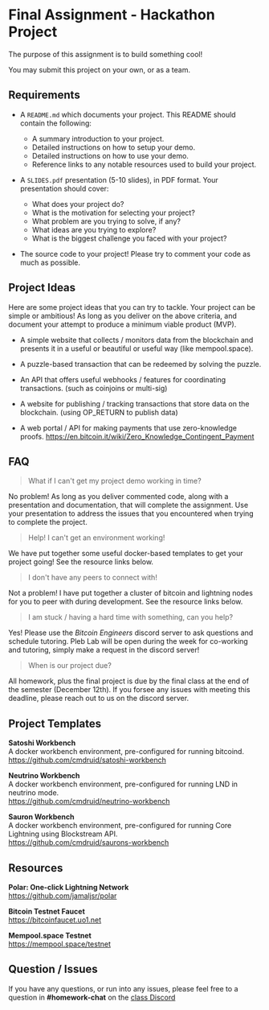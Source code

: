 # Final Assignment - Hackathon Project

The purpose of this assignment is to build something cool!

You may submit this project on your own, or as a team.

## Requirements

* A `README.md` which documents your project. This README should contain the following:

  - A summary introduction to your project.
  - Detailed instructions on how to setup your demo.
  - Detailed instructions on how to use your demo.
  - Reference links to any notable resources used to build your project.

* A `SLIDES.pdf` presentation (5-10 slides), in PDF format. Your presentation should cover:

  - What does your project do?  
  - What is the motivation for selecting your project?  
  - What problem are you trying to solve, if any?  
  - What ideas are you trying to explore?  
  - What is the biggest challenge you faced with your project?  

* The source code to your project! Please try to comment your code as much as possible.

## Project Ideas

Here are some project ideas that you can try to tackle. Your project can be simple or ambitious! As long as you deliver on the above criteria, and document your attempt to produce a minimum viable product (MVP).

 - A simple website that collects / monitors data from the blockchain and presents it in a useful or beautiful or useful way (like mempool.space).

 - A puzzle-based transaction that can be redeemed by solving the puzzle.

 - An API that offers useful webhooks / features for coordinating transactions.
   (such as coinjoins or multi-sig)

 - A website for publishing / tracking transactions that store data on the blockchain.
   (using OP_RETURN to publish data)

 - A web portal / API for making payments that use zero-knowledge proofs.
   https://en.bitcoin.it/wiki/Zero_Knowledge_Contingent_Payment

## FAQ

> What if I can't get my project demo working in time?

No problem! As long as you deliver commented code, along with a presentation and documentation, that will complete the assignment. Use your presentation to address the issues that you encountered when trying to complete the project.

> Help! I can't get an environment working!

We have put together some useful docker-based templates to get your project going! See the resource links below.

> I don't have any peers to connect with!

Not a problem! I have put together a cluster of bitcoin and lightning nodes for you to peer with during development. See the resource links below.

> I am stuck / having a hard time with something, can you help?

Yes! Please use the *Bitcoin Engineers* discord server to ask questions and schedule tutoring. Pleb Lab will be open during the week for co-working and tutoring, simply make a request in the discord server!

> When is our project due?

All homework, plus the final project is due by the final class at the end of the semester (December 12th). If you forsee any issues with meeting this deadline, please reach out to us on the discord server.

## Project Templates

**Satoshi Workbench**  
A docker workbench environment, pre-configured for running bitcoind.  
https://github.com/cmdruid/satoshi-workbench

**Neutrino Workbench**  
A docker workbench environment, pre-configured for running LND in neutrino mode.  
https://github.com/cmdruid/neutrino-workbench

**Sauron Workbench**  
A docker workbench environment, pre-configured for running Core Lightning using Blockstream API.  
https://github.com/cmdruid/saurons-workbench

## Resources

**Polar: One-click Lightning Network**  
https://github.com/jamaljsr/polar

**Bitcoin Testnet Faucet**  
https://bitcoinfaucet.uo1.net

**Mempool.space Testnet**  
https://mempool.space/testnet

## Question / Issues

If you have any questions, or run into any issues, please feel free to a question in **#homework-chat** on the [class Discord](https://discord.gg/kCvWQxXuwv)
